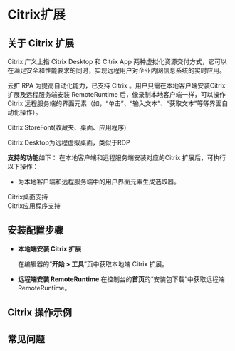 # Citrix扩展

## 关于 Citrix 扩展

Citrix 广义上指 Citrix Desktop 和 Citrix App 两种虚拟化资源交付方式，它可以在满足安全和性能要求的同时，实现远程用户对企业内网信息系统的实时应用。

云扩 RPA 为提高自动化能力，已支持 Citrix 。用户只需在本地客户端安装Citrix 扩展及远程服务端安装 RemoteRuntime 后，像录制本地客户端一样，可以操作 Citrix 远程服务端的界面元素（如，“单击”、“输入文本”、“获取文本”等等界面自动化操作）。







Citrix StoreFont(收藏夹、桌面、应用程序)

Citrix Desktop为远程虚拟桌面，类似于RDP




**支持的功能**如下：
在本地客户端和远程服务端安装对应的Citrix 扩展后，可执行以下操作：
- 为本地客户端和远程服务端中的用户界面元素生成选取器。

Citrix桌面支持    
Citrix应用程序支持



## 安装配置步骤

- **本地端安装 Citrix 扩展**


  在编辑器的“**开始 > 工具**”页中获取本地端 Citrix 扩展。


- **远程端安装 RemoteRuntime**
   在控制台的**首页**的“安装包下载”中获取远程端 RemoteRuntime。

##  Citrix 操作示例


## 常见问题